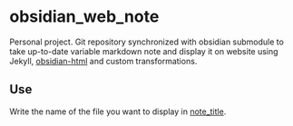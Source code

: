 # obsidian_web_note
Personal project. Git repository synchronized with obsidian submodule to take up-to-date variable markdown note and display it on website using Jekyll, [obsidian-html](https://obsidian-html.github.io/) and custom transformations.

## Use
Write the name of the file you want to display in [note_title](https://github.com/artainmo/obsidian_web_note/blob/main/note_title).
